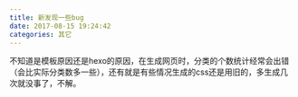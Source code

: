 ```yaml
---
title: 新发现一些bug
date: 2017-08-15 19:24:42
categories: 其它
---
```

不知道是模板原因还是hexo的原因，在生成网页时，分类的个数统计经常会出错（会比实际分类数多一些），还有就是有些情况生成的css还是用旧的，多生成几次就没事了，不解。  